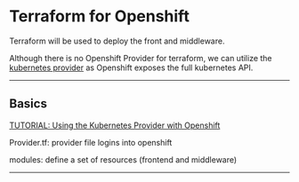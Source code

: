 # Terraform for Openshift

Terraform will be used to deploy the front and middleware. 

Although there is no Openshift Provider for terraform, we can utilize the [kubernetes provider](https://www.terraform.io/docs/providers/kubernetes/index.html "Kube Provider") as Openshift exposes the full kubernetes API. 

---

## Basics

[TUTORIAL: Using the Kubernetes Provider with Openshift](https://medium.com/@fabiojose/platform-as-code-with-openshift-terraform-1da6af7348ce "tutorial")

Provider.tf: provider file logins into openshift

modules: define a set of resources (frontend and middleware)


---



